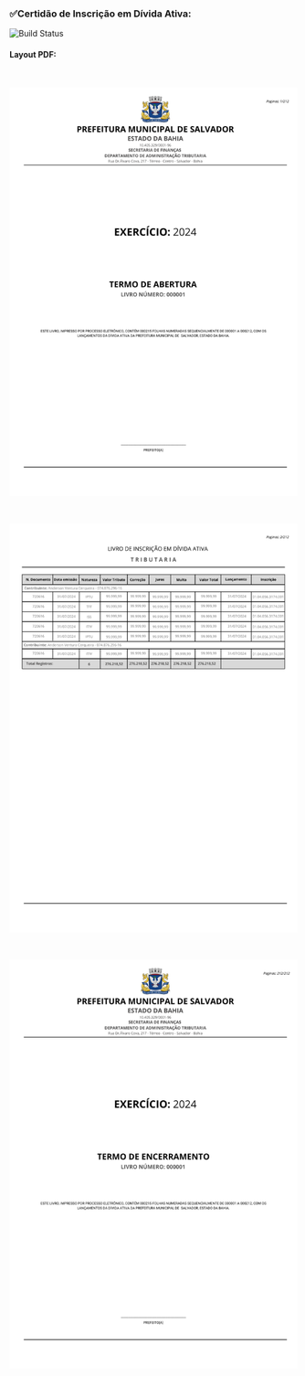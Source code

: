 ###  ✅Certidão de Inscrição em Dívida Ativa: 
![Build Status](https://travis-ci.org/joemccann/dillinger.svg?branch=master)
####   Layout PDF:
<br>

![alt text](/Fotos/TERMO%20DE%20ABERTURA.png)

<br>

![alt text](/Fotos/LIVRO.png)

<br>

![alt text](/Fotos/TERMO%20ENCERRAMENTO.png)